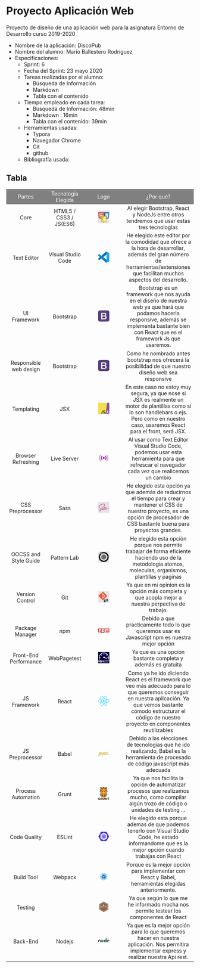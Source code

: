 # Proyecto Aplicación Web

Proyecto de diseño de una aplicación web para la asignatura Entorno de Desarrollo curso 2019-2020

* Nombre de la aplicación: DiscoPub
* Nombre del alumno: Mario Ballestero Rodríguez
* Especificaciones:
  * Sprint: 6
  * Fecha del Sprint: 23 mayo 2020
  * Tareas realizadas por el alumno:
    * Búsqueda de Información
    * Markdown 
    * Tabla con el contenido
  * Tiempo empleado en cada tarea:
    * Búsqueda de Información: 48min
    * Markdown : 16min
    * Tabla con el contenido: 39min
  * Herramientas usadas:
    * Typora
    * Navegador Chrome
    * Git 
    * github
  * Bibliografía usada:





## Tabla



<table style="width: 100%; text-align: center;">
  <tr style="color: white; background: grey">
    <td style="width: 15%;">Partes</td>
    <td style="width: 20%;">Tecnología Elegida</td>
    <td style="width: 20%;">Logo</td>
    <td style="width: 34%;">¿Por qué?</td>
  </tr>
  <tr>
    <td style="width: 15%;">Core</td>
    <td style="width: 20%;">HTML5 / CSS3 / JS(ES6)</td>
    <td style="width: 20%;"><img src="./imagenes/core.jpg" width="30"/></td>
    <td style="width: 34%;">Al elegir Bootstrap, React y NodeJs entre otros tendremos que usar estas tres tecnologías</td>
  </tr>  
  <tr>
    <td style="width: 15%;">Text Editor</td>
    <td style="width: 20%;">Visual Studio Code</td>
    <td style="width: 20%;"><img src="./imagenes/vscode.png" width="30"/></td>
    <td style="width: 34%;">He elegido este editor por la comodidad que ofrece a la hora de desarrollar, además del gran número de herramientas/extensiones que facilitan muchos aspectos del desarrollo.</td>
  </tr>
  <tr>
    <td style="width: 15%;">UI Framework</td>
    <td style="width: 20%;">Bootstrap</td>
    <td style="width: 20%;"><img src="./imagenes/bootstrap.png" width="30"/></td>
    <td style="width: 34%;">Bootstrap es un framework que nos ayuda en el diseño de nuestra web ya que hará que podamos hacerla responsive, además se implementa bastante bien con React que es el framework Js que usaremos.</td>
  </tr>
  <tr>
    <td style="width: 15%;">Responsible web design</td>
    <td style="width: 20%;">Bootstrap</td>
    <td style="width: 20%;"><img src="./imagenes/bootstrap.png" width="30"/></td>
    <td style="width: 34%;">Como he nombrado antes bootstrap nos ofrecerá la posibilidad de que nuestro diseño web sea responsive</td>
  </tr>
  <tr>
    <td style="width: 15%;">Templating</td>
    <td style="width: 20%;">JSX</td>
    <td style="width: 20%;"><img src="./imagenes/jsx.png" width="30"/></td>
    <td style="width: 34%;">En este caso no estoy muy segura, ya que nose si JSX es realmente un motor de plantillas como si lo son handlebars o ejs. Pero como en nuestro caso, usaremos React para el front, será JSX.</td>
  </tr>
  <tr>
    <td style="width: 15%;">Browser Refreshing</td>
    <td style="width: 20%;">Live Server</td>
    <td style="width: 20%;"><img src="./imagenes/liveServer.png" width="30"/></td>
    <td style="width: 34%;">Al usar como Text Editor Visual Studio Code, podemos usar esta herramienta para que refrescar el navegador cada vez que realicemos un cambio</td>
  </tr>
  <tr>
    <td style="width: 15%;">CSS Preprocessor</td>
    <td style="width: 20%;">Sass</td>
    <td style="width: 20%;"><img src="./imagenes/sass.jpg" width="30"/></td>
    <td style="width: 34%;">He elegido esta opción ya que además de reducirnos el tiempo para crear y mantener el CSS de nuestro proyecto, es una opción de procesador de CSS bastante buena para proyectos grandes.</td>
  </tr>
  <tr>
    <td style="width: 15%;">OOCSS and Style Guide</td>
    <td style="width: 20%;">Pattern Lab</td>
    <td style="width: 20%;"><img src="./imagenes/pattern.png" width="30"/></td>
    <td style="width: 34%;">He elegido esta opción porque nos permite trabajar de forma eficiente haciendo uso de la metodología atomos, moleculas, organismos, plantillas y paginas</td>
  </tr>
  <tr>
    <td style="width: 15%;">Version Control</td>
    <td style="width: 20%;">Git</td>
    <td style="width: 20%;"><img src="./imagenes/git.jpg" width="30"/></td>
    <td style="width: 34%;">Ya que en mi opinion es la opción más completa y que acopla mejor a nuestra perpectiva de trabajo.</td>
  </tr>
  <tr>
    <td style="width: 15%;">Package Manager</td>
    <td style="width: 20%;">npm</td>
    <td style="width: 20%;"><img src="./imagenes/npm.svg" width="30"/></td>
    <td style="width: 34%;">Debido a que practicamente todo lo que queremos usar es Javascript npm es nuestra mejor opción</td>
  </tr>
  <tr>
    <td style="width: 15%;">Front-End Performance</td>
    <td style="width: 20%;">WebPagetest</td>
    <td style="width: 20%;"><img src="./imagenes/webtest.png" width="30"/></td>
    <td style="width: 34%;">Ya que es una opción bastante completa y además es gratuita</td>
  </tr>
  <tr>
    <td style="width: 15%;">JS Framework</td>
    <td style="width: 20%;">React</td>
    <td style="width: 20%;"><img src="./imagenes/react.svg" width="30"/></td>
    <td style="width: 34%;">Como ya he ido diciendo React es el framework que veo más adecuado para lo que queremos conseguir en nuestra aplicación. Ya que vemos bastante cómodo estructurar el código de nuestro proyecto en componentes reutilizables</td>
  </tr>
  <tr>
    <td style="width: 15%;">JS Preprocessor</td>
    <td style="width: 20%;">Babel</td>
    <td style="width: 20%;"><img src="./imagenes/babel.svg" width="30"/></td>
    <td style="width: 34%;">Debido a las elecciones de tecnologías que he ido realizando, Babel es la herramienta de procesado de código javascript más adecuada</td>
  </tr>
  <tr>
    <td style="width: 15%;">Process Automation</td>
    <td style="width: 20%;">Grunt</td>
    <td style="width: 20%;"><img src="./imagenes/grunt.png" width="30"/></td>
    <td style="width: 34%;">Ya que nos facilita la opción de automatizar procesos que realizamos mucho, como compilar algún trozo de código o unidades de testing ...</td>
  </tr>
  <tr>
    <td style="width: 15%;">Code Quality</td>
    <td style="width: 20%;">ESLint</td>
    <td style="width: 20%;"><img src="./imagenes/Eslint.png" width="30"/></td>
    <td style="width: 34%;">He elegido esta porque ademas de que podemos tenerlo con Visual Studio Code, he estado informandome que es la mejor opción cuando trabajas con React</td>
  </tr>
  <tr>
    <td style="width: 15%;">Build Tool</td>
    <td style="width: 20%;">Webpack</td>
    <td style="width: 20%;"><img src="./imagenes/webpack.png" width="30"/></td>
    <td style="width: 34%;">Porque es la mejor opción para implementar con React y Babel, herramientas elegidas anteriormente.</td>
  </tr>
  <tr>
    <td style="width: 15%;">Testing</td>
    <td style="width: 20%;"></td>
    <td style="width: 20%;"><img src="./imagenes/mocha.svg" width="30"/></td>
    <td style="width: 34%;">Ya que según lo que me he informado mocha nos permite testear los componentes de React</td>
  </tr>
  <tr>
    <td style="width: 15%;">Back-End</td>
    <td style="width: 20%;">Nodejs</td>
    <td style="width: 20%;"><img src="./imagenes/nodejs.png" width="30"/></td>
    <td style="width: 34%;">Ya que es la mejor opción para lo que queremos hacer en nuestra aplicación. Nos permitira implementar express y realizar nuestra Api rest.</td>
  </tr>
</table>

  

